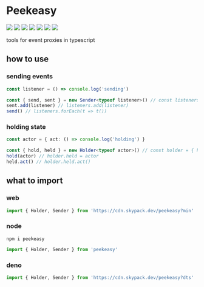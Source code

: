 # Peekeasy

![](https://img.shields.io/npm/v/mealtime?style=for-the-badge&label=version&logo=npm&color=CB3837) ![](https://img.shields.io/badge/docs-CC%20BY--ND%204.0-f8722a?logo=creativecommons&style=for-the-badge) ![](https://img.shields.io/badge/format-prettier-f8bc45?style=for-the-badge&logo=prettier) ![](https://img.shields.io/npm/l/mealtime?style=for-the-badge&color=3DA639&logo=opensourceinitiative) ![](https://img.shields.io/badge/lang-ts-3178c6?logo=typescript&style=for-the-badge) ![](https://img.shields.io/badge/lint-es-4B32C3?logo=eslint&style=for-the-badge) ![](https://img.shields.io/badge/style-google-blueviolet?style=for-the-badge&logo=google&label=style)

tools for event proxies in typescript

## how to use

### sending events
```ts
const listener = () => console.log('sending')

const { send, sent } = new Sender<typeof listener>() // const listeners = new Set()
sent.add(listener) // listeners.add(listener)
send() // listeners.forEach(t => t())

```

### holding state
```ts
const actor = { act: () => console.log('holding') }

const { hold, held } = new Holder<typeof actor>() // const holder = { held: null }
hold(actor) // holder.held = actor
held.act() // holder.held.act()

```

## what to import

### web
```js
import { Holder, Sender } from 'https://cdn.skypack.dev/peekeasy?min'
```

### node
```
npm i peekeasy
```
```js
import { Holder, Sender } from 'peekeasy'
```

### deno
```ts
import { Holder, Sender } from 'https://cdn.skypack.dev/peekeasy?dts'
```
